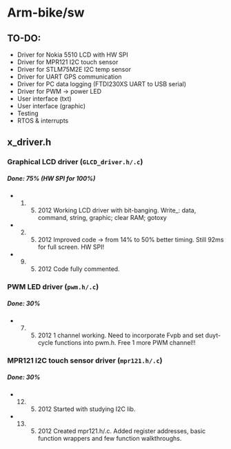 Arm-bike/sw
===========

TO-DO:
------
+ Driver for Nokia 5510 LCD with HW SPI
+ Driver for MPR121 I2C touch sensor
+ Driver for STLM75M2E I2C temp sensor
+ Driver for UART GPS communication
+ Driver for PC data logging (FTDI230XS UART to USB serial)
+ Driver for PWM -> power LED
+ User interface (txt)
+ User interface (graphic)
+ Testing
+ RTOS & interrupts

x_driver.h
----------

### Graphical LCD driver (`GLCD_driver.h/.c`)
##### Done: 75% (HW SPI for 100%)

+ 1. 5. 2012		Working LCD driver with bit-banging. Write_: data, command, string, graphic; clear RAM; gotoxy                    
+ 2. 5. 2012		Improved code -> from 14% to 50% better timing. Still 92ms for full screen. HW SPI!
+ 9. 5. 2012		Code fully commented.

### PWM LED driver (`pwm.h/.c`)
##### Done: 30%

+ 7. 5. 2012  		1 channel working. Need to incorporate Fvpb and set duyt-cycle functions into pwm.h. Free 1 more PWM channel!!                    

### MPR121 I2C touch sensor driver (`mpr121.h/.c`)
##### Done: 30%

+ 12. 5. 2012  		Started with studying I2C lib.
+ 13. 5. 2012 		Created mpr121.h/.c. Added register addresses, basic function wrappers and few function walkthroughs.